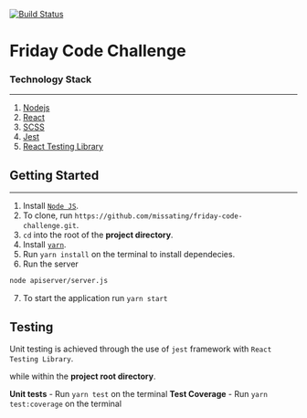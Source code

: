 [![Build Status](https://travis-ci.com/missating/friday-code-challenge.svg?token=MXmRqCJzfxyci1hMcQns&branch=master)](https://travis-ci.com/missating/friday-code-challenge)

# Friday Code Challenge

### Technology Stack

---

1.  [Nodejs](https://nodejs.org/en/)
1.  [React](https://reactjs.org/)
1.  [SCSS](https://sass-lang.com/)
1.  [Jest](https://jestjs.io/)
1.  [React Testing Library](https://testing-library.com/docs/react-testing-library/intro)

## Getting Started

---

1. Install [`Node JS`](https://nodejs.org/en/).
2. To clone, run `https://github.com/missating/friday-code-challenge.git`.
3. `cd` into the root of the **project directory**.
4. Install [`yarn`](https://yarnpkg.com/en/docs/install#mac-stable).
5. Run `yarn install` on the terminal to install dependecies.
6. Run the server

```bash
node apiserver/server.js
```

7. To start the application run `yarn start`

## Testing

Unit testing is achieved through the use of `jest` framework with `React Testing Library`.

while within the **project root directory**.

**Unit tests** - Run `yarn test` on the terminal
**Test Coverage** - Run `yarn test:coverage` on the terminal
